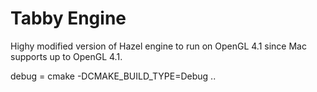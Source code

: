 # Tabby Engine

Highy modified version of Hazel engine to run on OpenGL 4.1 since Mac supports up to OpenGL 4.1.


debug = cmake -DCMAKE_BUILD_TYPE=Debug ..
